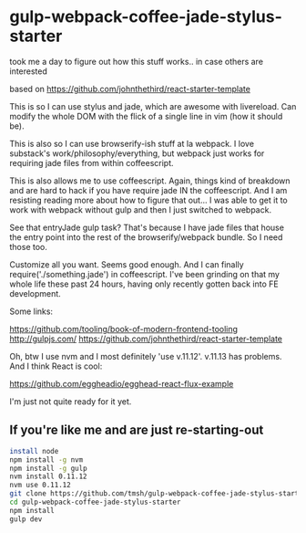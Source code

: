 gulp-webpack-coffee-jade-stylus-starter
=======================================

took me a day to figure out how this stuff works.. in case others are interested

based on https://github.com/johnthethird/react-starter-template

This is so I can use stylus and jade, which are awesome with livereload. Can modify the whole DOM with the flick of a single line in vim (how it should be).

This is also so I can use browserify-ish stuff at la webpack. I love substack's work/philosophy/everything, but webpack just works for requiring jade files from within coffeescript.

This is also allows me to use coffeescript. Again, things kind of breakdown and are hard to hack if you have require jade IN the coffeescript. And I am resisting reading more about how to figure that out... I was able to get it to work with webpack without gulp and then I just switched to webpack.

See that entryJade gulp task? That's because I have jade files that house the entry point into the rest of the browserify/webpack bundle. So I need those too.

Customize all you want. Seems good enough. And I can finally require('./something.jade') in coffeescript. I've been grinding on that my whole life these past 24 hours, having only recently gotten back into FE development. 

Some links:

https://github.com/tooling/book-of-modern-frontend-tooling
http://gulpjs.com/
https://github.com/johnthethird/react-starter-template

Oh, btw I use nvm and I most definitely 'use v.11.12'. v.11.13 has problems. And I think React is cool:

https://github.com/eggheadio/egghead-react-flux-example

I'm just not quite ready for it yet.

## If you're like me and are just re-starting-out

```sh
install node
npm install -g nvm
npm install -g gulp
nvm install 0.11.12
nvm use 0.11.12
git clone https://github.com/tmsh/gulp-webpack-coffee-jade-stylus-starter.git
cd gulp-webpack-coffee-jade-stylus-starter
npm install
gulp dev

```
